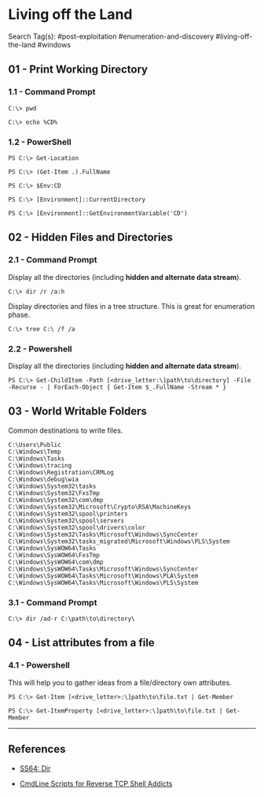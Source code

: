 # Living off the Land

Search Tag(s): #post-exploitation #enumeration-and-discovery #living-off-the-land #windows

## 01 - Print Working Directory

### 1.1 - Command Prompt

```
C:\> pwd

C:\> echo %CD%
```

### 1.2 - PowerShell

```
PS C:\> Get-Location

PS C:\> (Get-Item .).FullName

PS C:\> $Env:CD

PS C:\> [Environment]::CurrentDirectory

PS C:\> [Environment]::GetEnvironmentVariable('CD')
```

## 02 - Hidden Files and Directories

### 2.1 - Command Prompt

Display all the directories (including **hidden and alternate data stream**).

```
C:\> dir /r /a:h
```

Display directories and files in a tree structure. This is great for enumeration phase.

```
C:\> tree C:\ /f /a
```

### 2.2 - Powershell

Display all the directories (including **hidden and alternate data stream**).

```
PS C:\> Get-ChildItem -Path [<drive_letter:\]path\to\directory] -File -Recurse - | ForEach-Object { Get-Item $_.FullName -Stream * }
```

## 03 - World Writable Folders

Common destinations to write files.

```
C:\Users\Public
C:\Windows\Temp
C:\Windows\Tasks
C:\Windows\tracing
C:\Windows\Registration\CRMLog
C:\Windows\debug\wia
C:\Windows\System32\tasks
C:\Windows\System32\FxsTmp
C:\Windows\System32\com\dmp
C:\Windows\System32\Microsoft\Crypto\RSA\MachineKeys
C:\Windows\System32\spool\printers
C:\Windows\System32\spool\servers
C:\Windows\System32\spool\drivers\color
C:\Windows\System32\Tasks\Microsoft\Windows\SyncCenter
C:\Windows\System32\tasks_migrated\Microsoft\Windows\PLS\System
C:\Windows\SysWOW64\Tasks
C:\Windows\SysWOW64\FxsTmp
C:\Windows\SysWOW64\com\dmp
C:\Windows\SysWOW64\Tasks\Microsoft\Windows\SyncCenter
C:\Windows\SysWOW64\Tasks\Microsoft\Windows\PLA\System
C:\Windows\SysWOW64\Tasks\Microsoft\Windows\PLS\System
```

### 3.1 - Command Prompt

```
C:\> dir /ad-r C:\path\to\directory\
```

## 04 - List attributes from a file

### 4.1 - Powershell

This will help you to gather ideas from a file/directory own attributes.

```
PS C:\> Get-Item [<drive_letter>:\]path\to\file.txt | Get-Member

PS C:\> Get-ItemProperty [<drive_letter>:\]path\to\file.txt | Get-Member
```

---
## References

- [SS64: Dir](https://ss64.com/nt/dir.html)

- [CmdLine Scripts for Reverse TCP Shell Addicts](https://github.com/r00t-3xp10it/venom/wiki/CmdLine-%26-Scripts-for-reverse-TCP-shell-addicts)